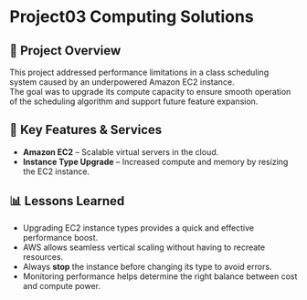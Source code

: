 # Project03 Computing Solutions

## 📌 Project Overview
This project addressed performance limitations in a class scheduling system caused by an underpowered Amazon EC2 instance.  
The goal was to upgrade its compute capacity to ensure smooth operation of the scheduling algorithm and support future feature expansion.

## 🚀 Key Features & Services
- **Amazon EC2** – Scalable virtual servers in the cloud.  
- **Instance Type Upgrade** – Increased compute and memory by resizing the EC2 instance.

## 📊 Lessons Learned
- Upgrading EC2 instance types provides a quick and effective performance boost.  
- AWS allows seamless vertical scaling without having to recreate resources.  
- Always **stop** the instance before changing its type to avoid errors.  
- Monitoring performance helps determine the right balance between cost and compute power.
